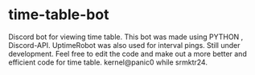 # time-table-bot
Discord bot for viewing time table.
This bot was made using PYTHON , Discord-API.
UptimeRobot was also used for interval pings.
Still under development.
Feel free to edit the code and make out a more better and efficient code for time table.
kernel@panic0 while srmktr24.
